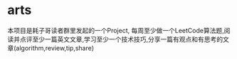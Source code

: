 # arts
本项目是耗子哥读者群里发起的一个Project,
每周至少做一个LeetCode算法题,阅读并点评至少一篇英文文章,学习至少一个技术技巧,分享一篇有观点和有思考的文章(algorithm,review,tip,share)

